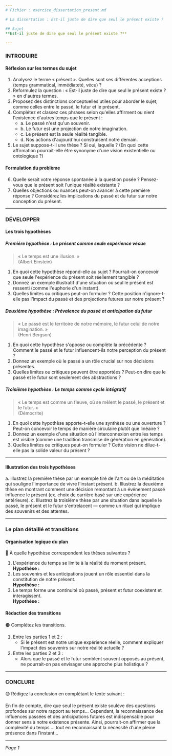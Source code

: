 ```yaml
---
# Fichier : exercice_dissertation_present.md

# La dissertation : Est-il juste de dire que seul le présent existe ?

## Sujet
**Est-il juste de dire que seul le présent existe ?**

---
```


### INTRODUIRE

#### Réflexion sur les termes du sujet

1. Analysez le terme « présent ». Quelles sont ses différentes acceptions (temps grammatical, immédiateté, vécu) ?
2. Reformulez la question : « Est-il juste de dire que seul le présent existe ? » en d'autres termes.
3. Proposez des distinctions conceptuelles utiles pour aborder le sujet, comme celles entre le passé, le futur et le présent.
4. Complétez et classez ces phrases selon qu'elles affirment ou nient l'existence d'autres temps que le présent :
   - a. Le passé n'est qu'un souvenir.
   - b. Le futur est une projection de notre imagination.
   - c. Le présent est la seule réalité tangible.
   - d. Nos actions d'aujourd'hui construisent notre demain.
5. Le sujet suppose-t-il une thèse ? Si oui, laquelle ? (En quoi cette affirmation pourrait-elle être synonyme d'une vision existentielle ou ontologique ?)

#### Formulation du problème

6. Quelle serait votre réponse spontanée à la question posée ? Pensez-vous que le présent soit l'unique réalité existante ?
7. Quelles objections ou nuances peut-on avancer à cette première réponse ? Considérez les implications du passé et du futur sur notre conception du présent.

---

### DÉVELOPPER

#### Les trois hypothèses

##### Première hypothèse : Le présent comme seule expérience vécue

> « Le temps est une illusion. »  
> (Albert Einstein)

1. En quoi cette hypothèse répond-elle au sujet ? Pourrait-on concevoir que seule l'expérience du présent soit réellement tangible ?
2. Donnez un exemple illustratif d'une situation où seul le présent est ressenti (comme l'euphorie d'un instant).
3. Quelles limites ou critiques peut-on formuler ? Cette position n'ignore-t-elle pas l'impact du passé et des projections futures sur notre présent ?

##### Deuxième hypothèse : Prévalence du passé et anticipation du futur

> « Le passé est le territoire de notre mémoire, le futur celui de notre imagination. »  
> (Henri Bergson)

1. En quoi cette hypothèse s'oppose ou complète la précédente ? Comment le passé et le futur influencent-ils notre perception du présent ?
2. Donnez un exemple où le passé a un rôle crucial sur nos décisions présentes.
3. Quelles limites ou critiques peuvent être apportées ? Peut-on dire que le passé et le futur sont seulement des abstractions ?

##### Troisième hypothèse : Le temps comme cycle intégratif

> « Le temps est comme un fleuve, où se mêlent le passé, le présent et le futur. »  
> (Démocrite)

1. En quoi cette hypothèse apporte-t-elle une synthèse ou une ouverture ? Peut-on concevoir le temps de manière circulaire plutôt que linéaire ?
2. Donnez un exemple d'une situation où l'interconnexion entre les temps est visible (comme une tradition transmise de génération en génération).
3. Quelles limites ou critiques peut-on formuler ? Cette vision ne dilue-t-elle pas la solide valeur du présent ?

---

#### Illustration des trois hypothèses

a. Illustrez la première thèse par un exemple tiré de l'art ou de la méditation qui souligne l'importance de vivre l'instant présent.
b. Illustrez la deuxième thèse en montrant comment une décision remontant à un événement passé influence le présent (ex. choix de carrière basé sur une expérience antérieure).
c. Illustrez la troisième thèse par une situation dans laquelle le passé, le présent et le futur s'entrelacent — comme un rituel qui implique des souvenirs et des attentes.

---

### Le plan détaillé et transitions

#### Organisation logique du plan

🔴 À quelle hypothèse correspondent les thèses suivantes ?

1. L'expérience du temps se limite à la réalité du moment présent.  
   **Hypothèse :** 
2. Les souvenirs et les anticipations jouent un rôle essentiel dans la constitution de notre présent.  
   **Hypothèse :** 
3. Le temps forme une continuité où passé, présent et futur coexistent et interagissent.  
   **Hypothèse :** 

#### Rédaction des transitions

🟠 Complétez les transitions.

1. Entre les parties 1 et 2 :  
   - Si le présent est notre unique expérience réelle, comment expliquer l'impact des souvenirs sur notre réalité actuelle ?
2. Entre les parties 2 et 3 :  
   - Alors que le passé et le futur semblent souvent opposés au présent, ne pourrait-on pas envisager une approche plus holistique ?

---

### CONCLURE

🟡 Rédigez la conclusion en complétant le texte suivant :

En fin de compte, dire que seul le présent existe soulève des questions profondes sur notre rapport au temps… Cependant, la reconnaissance des influences passées et des anticipations futures est indispensable pour donner sens à notre existence présente. Ainsi, pourrait-on affirmer que la complexité du temps … tout en reconnaissant la nécessité d'une pleine présence dans l’instant… 

--- 

*Page 1*